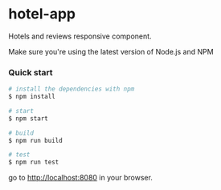 # hotel-app

Hotels and reviews responsive component.

Make sure you're using the latest version of Node.js and NPM

### Quick start

```bash
# install the dependencies with npm
$ npm install

# start
$ npm start

# build
$ npm run build

# test
$ npm run test
```

go to [http://localhost:8080](http://localhost:8080) in your browser.

